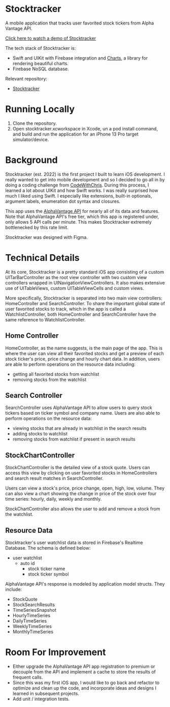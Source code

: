 # Stocktracker

A mobile application that tracks user favorited stock tickers from Alpha Vantage API.

[Click here to watch a demo of Stocktracker](https://www.youtube.com/watch?v=wzaG_p-C9ZY)

The tech stack of Stocktracker is:
- Swift and UIKit with Firebase integration and [Charts](https://github.com/danielgindi/Charts), a library for rendering beautiful charts.
- Firebase NoSQL database.

Relevant repository:
- [Stocktracker](https://github.com/alexdo21/stocktracker)

# Running Locally

1. Clone the repository.
2. Open stocktracker.xcworkspace in Xcode, un a pod install command, and build and run the application for an iPhone 13 Pro target simulator/device.

# Background

Stocktracker (est. 2022) is the first project I built to learn iOS development. I really wanted to get into mobile development and so I decided to go all in by doing a coding challenge from [CodeWithChris](https://www.youtube.com/watch?v=cQtwZhtQPoQ). During this process, I learned a lot about UIKit and how Swift works. I was really surprised how much I liked using Swift. I especially like extensions, built-in optionals, argument labels, enumeration dot syntax and closures.

This app uses the [AlphaVantage API](https://www.alphavantage.co/documentation/) for nearly all of its data and features. Note that AlphaVantage API's free tier, which this app is registered under, only allows 5 API calls per minute. This makes Stocktracker extremely bottlenecked by this rate limit. 

Stocktracker was designed with Figma.

# Technical Details

At its core, Stocktracker is a pretty standard iOS app consisting of a custom UITarBarController as the root view controller with two custom view controllers wrapped in UINavigationViewControllers. It also makes extensive use of UITableViews, custom UITableViewCells and custom views.

More specifically, Stocktracker is separated into two main view controllers: HomeController and SearchController. To share the important global state of user favorited stocks to track, which in the app is called a WatchlistController, both HomeController and SearchController have the same reference to WatchlistController.

## Home Controller

HomeController, as the name suggests, is the main page of the app. This is where the user can view all their favorited stocks and get a preview of each stock ticker's price, price change and hourly chart data. In addition, users are able to perform operations on the resource data including:

- getting all favorited stocks from watchlist
- removing stocks from the watchlist

## Search Controller

SearchController uses AlphaVantage API to allow users to query stock tickers based on ticker symbol and company name. Users are also able to perform operations on the resource data:

- viewing stocks that are already in watchlist in the search results
- adding stocks to watchlist
- removing stocks from watchlist if present in search results

## StockChartController

StockChartController is the detailed view of a stock quote. Users can access this view by clicking on user favorited stocks in HomeControllers and search result matches in SearchController.

Users can view a stock's price, price change, open, high, low, volume. They can also view a chart showing the change in price of the stock over four time series: hourly, daily, weekly and monthly.

StockChartController also allows the user to add and remove a stock from the watchlist.

## Resource Data

Stocktracker's user watchlist data is stored in Firebase's Realtime Database. The schema is defined below:

- user watchlist
    - auto id
        - stock ticker name
        - stock ticker symbol

AlphaVantage API's response is modeled by application model structs. They include:

- StockQuote
- StockSearchResults
- TimeSeriesSnapshot
- HourlyTimeSeries
- DailyTimeSeries
- WeeklyTimeSeries
- MonthlyTimeSeries

# Room For Improvement

- Either upgrade the AlphaVantage API app registration to premium or decouple from the API and implement a cache to store the results of frequent calls.
- Since this was my first iOS app, I would like to go back and refactor to optimize and clean up the code, and incorporate ideas and designs I learned in subsequent projects.
- Add unit / integration tests.